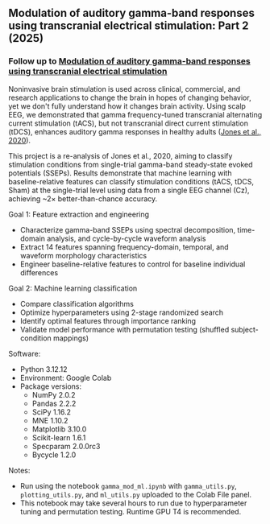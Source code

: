 ## Modulation of auditory gamma-band responses using transcranial electrical stimulation: Part 2 (2025)
### Follow up to [Modulation of auditory gamma-band responses using transcranial electrical stimulation](https://github.com/elizljohnson-projects/project-eeg-gamma-modulation.git)

Noninvasive brain stimulation is used across clinical, commercial, and research applications to change the brain in hopes of changing behavior, yet we don't fully understand how it changes brain activity. Using scalp EEG, we demonstrated that gamma frequency-tuned transcranial alternating current stimulation (tACS), but not transcranial direct current stimulation (tDCS), enhances auditory gamma responses in healthy adults ([Jones et al., 2020](https://doi.org/10.1152/jn.00003.2020)).

This project is a re-analysis of Jones et al., 2020, aiming to classify stimulation conditions from single-trial gamma-band steady-state evoked potentials (SSEPs). Results demonstrate that machine learning with baseline-relative features can classify stimulation conditions (tACS, tDCS, Sham) at the single-trial level using data from a single EEG channel (Cz), achieving ~2× better-than-chance accuracy.

Goal 1: Feature extraction and engineering
- Characterize gamma-band SSEPs using spectral decomposition, time-domain analysis, and cycle-by-cycle waveform analysis
- Extract 14 features spanning frequency-domain, temporal, and waveform morphology characteristics
- Engineer baseline-relative features to control for baseline individual differences

Goal 2: Machine learning classification
- Compare classification algorithms
- Optimize hyperparameters using 2-stage randomized search
- Identify optimal features through importance ranking
- Validate model performance with permutation testing (shuffled subject-condition mappings)

Software:
- Python 3.12.12
- Environment: Google Colab
- Package versions:
  - NumPy 2.0.2
  - Pandas 2.2.2
  - SciPy 1.16.2
  - MNE 1.10.2
  - Matplotlib 3.10.0
  - Scikit-learn 1.6.1
  - Specparam 2.0.0rc3
  - Bycycle 1.2.0

Notes:
- Run using the notebook `gamma_mod_ml.ipynb` with `gamma_utils.py`, `plotting_utils.py`, and `ml_utils.py` uploaded to the Colab File panel.
- This notebook may take several hours to run due to hyperparameter tuning and permutation testing. Runtime GPU T4 is recommended.
